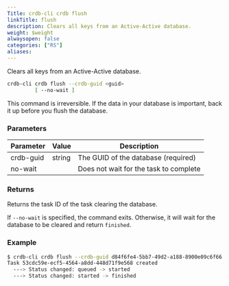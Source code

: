 ```yaml
---
Title: crdb-cli crdb flush
linkTitle: flush
description: Clears all keys from an Active-Active database.
weight: $weight
alwaysopen: false
categories: ["RS"]
aliases:
---
```


Clears all keys from an Active-Active database.

```sh
crdb-cli crdb flush --crdb-guid <guid>
         [ --no-wait ]
```

This command is irreversible. If the data in your database is important, back it up before you flush the database.

### Parameters

| Parameter           | Value  | Description                         |
|---------------------|--------|-------------------------------------|
| crdb-guid  | string | The GUID of the database (required) |
| no-wait             |        | Does not wait for the task to complete |

### Returns

Returns the task ID of the task clearing the database.

If `--no-wait` is specified, the command exits. Otherwise, it will wait for the database to be cleared and return `finished`.

### Example

```sh
$ crdb-cli crdb flush --crdb-guid d84f6fe4-5bb7-49d2-a188-8900e09c6f66
Task 53cdc59e-ecf5-4564-a8dd-448d71f9e568 created
  ---> Status changed: queued -> started
  ---> Status changed: started -> finished
```
